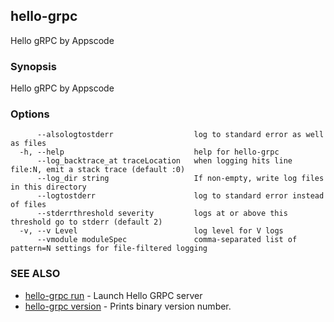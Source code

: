 ## hello-grpc

Hello gRPC by Appscode

### Synopsis

Hello gRPC by Appscode

### Options

```
      --alsologtostderr                  log to standard error as well as files
  -h, --help                             help for hello-grpc
      --log_backtrace_at traceLocation   when logging hits line file:N, emit a stack trace (default :0)
      --log_dir string                   If non-empty, write log files in this directory
      --logtostderr                      log to standard error instead of files
      --stderrthreshold severity         logs at or above this threshold go to stderr (default 2)
  -v, --v Level                          log level for V logs
      --vmodule moduleSpec               comma-separated list of pattern=N settings for file-filtered logging
```

### SEE ALSO

* [hello-grpc run](hello-grpc_run.md)	 - Launch Hello GRPC server
* [hello-grpc version](hello-grpc_version.md)	 - Prints binary version number.

